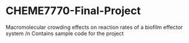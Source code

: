 # CHEME7770-Final-Project
Macromolecular crowding effects on reaction rates of a biofilm effector system /n
Contains sample code for the project
